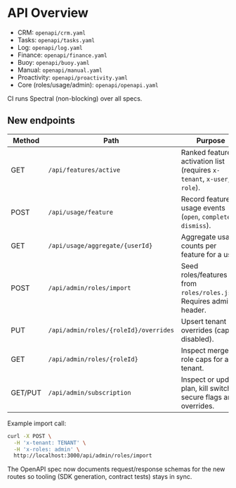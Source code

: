 # API Overview
- CRM: `openapi/crm.yaml`
- Tasks: `openapi/tasks.yaml`
- Log: `openapi/log.yaml`
- Finance: `openapi/finance.yaml`
- Buoy: `openapi/buoy.yaml`
- Manual: `openapi/manual.yaml`
- Proactivity: `openapi/proactivity.yaml`
- Core (roles/usage/admin): `openapi/openapi.yaml`

CI runs Spectral (non-blocking) over all specs.

## New endpoints

| Method | Path | Purpose |
|--------|------|---------|
| GET | `/api/features/active` | Ranked feature activation list (requires `x-tenant`, `x-user`, `x-role`). |
| POST | `/api/usage/feature` | Record feature usage events (`open`, `complete`, `dismiss`). |
| GET | `/api/usage/aggregate/{userId}` | Aggregate usage counts per feature for a user. |
| POST | `/api/admin/roles/import` | Seed roles/features from `roles/roles.json`. Requires admin header. |
| PUT | `/api/admin/roles/{roleId}/overrides` | Upsert tenant overrides (caps / disabled). |
| GET | `/api/admin/roles/{roleId}` | Inspect merged role caps for a tenant. |
| GET/PUT | `/api/admin/subscription` | Inspect or update plan, kill switch, secure flags and overrides. |

Example import call:

```bash
curl -X POST \
  -H 'x-tenant: TENANT' \
  -H 'x-roles: admin' \
  http://localhost:3000/api/admin/roles/import
```

The OpenAPI spec now documents request/response schemas for the new routes so tooling (SDK generation, contract tests) stays in sync.
